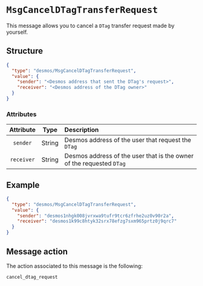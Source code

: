 # `MsgCancelDTagTransferRequest`
This message allows you to cancel a `DTag` transfer request made by yourself.

## Structure
````json
{
  "type": "desmos/MsgCancelDTagTransferRequest",
  "value": {
    "sender": "<Desmos address that sent the DTag's request>",
    "receiver": "<Desmos address of the DTag owner>"
  }
}
````

### Attributes
| Attribute | Type | Description |
| :-------: | :----: | :-------- |
| `sender`| String | Desmos address of the user that request the `DTag` |
| `receiver`  | String | Desmos address of the user that is the owner of the requested `DTag` |

## Example
````json
{
  "type": "desmos/MsgCancelDTagTransferRequest",
  "value": {
    "sender": "desmos1nhgk008jvrxwa9tufr9tcr6zfrhe2uz0v90r2a",
    "receiver": "desmos1k99c8htyk32srx78efzg7sxm965prtz0j9qrc7"
  }
}
````

## Message action
The action associated to this message is the following:

```
cancel_dtag_request
```
